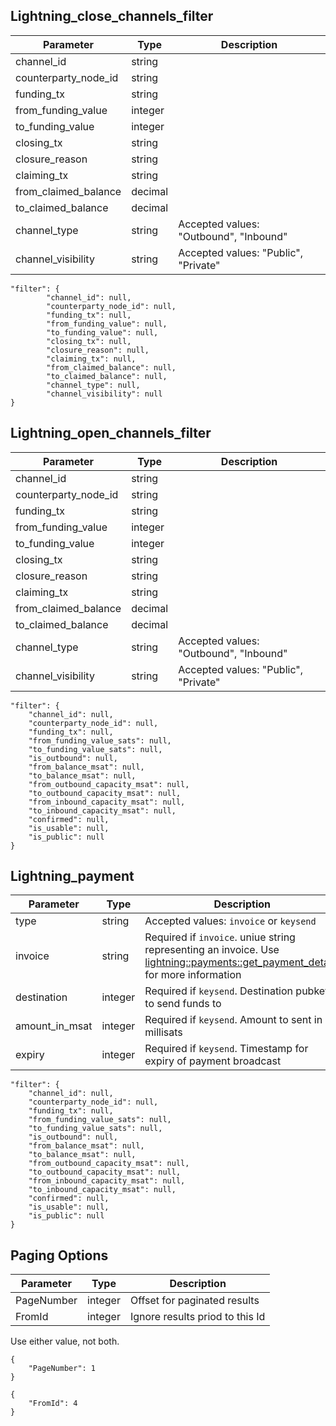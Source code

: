 ## Lightning\_close\_channels\_filter

| Parameter            | Type    | Description |
|----------------------|---------|-------------|
| channel_id           | string  |             |
| counterparty_node_id | string  |             |
| funding_tx           | string  |             |
| from_funding_value   | integer |             |
| to_funding_value     | integer |             |
| closing_tx           | string  |             |
| closure_reason       | string  |             |
| claiming_tx          | string  |             |
| from_claimed_balance | decimal |             |
| to_claimed_balance   | decimal |             |
| channel_type         | string  | Accepted values: "Outbound", "Inbound" |
| channel_visibility   | string  | Accepted values: "Public", "Private"   |


```
"filter": {
        "channel_id": null,
        "counterparty_node_id": null,
        "funding_tx": null,
        "from_funding_value": null,
        "to_funding_value": null,
        "closing_tx": null,
        "closure_reason": null,
        "claiming_tx": null,
        "from_claimed_balance": null,
        "to_claimed_balance": null,
        "channel_type": null,
        "channel_visibility": null
}
```

## Lightning\_open\_channels\_filter

| Parameter            | Type    | Description |
|----------------------|---------|-------------|
| channel_id           | string  |             |
| counterparty_node_id | string  |             |
| funding_tx           | string  |             |
| from_funding_value   | integer |             |
| to_funding_value     | integer |             |
| closing_tx           | string  |             |
| closure_reason       | string  |             |
| claiming_tx          | string  |             |
| from_claimed_balance | decimal |             |
| to_claimed_balance   | decimal |             |
| channel_type         | string  | Accepted values: "Outbound", "Inbound" |
| channel_visibility   | string  | Accepted values: "Public", "Private"   |


```
"filter": {
    "channel_id": null,
    "counterparty_node_id": null,
    "funding_tx": null,
    "from_funding_value_sats": null,
    "to_funding_value_sats": null,
    "is_outbound": null,
    "from_balance_msat": null,
    "to_balance_msat": null,
    "from_outbound_capacity_msat": null,
    "to_outbound_capacity_msat": null,
    "from_inbound_capacity_msat": null,
    "to_inbound_capacity_msat": null,
    "confirmed": null,
    "is_usable": null,
    "is_public": null
}
```

## Lightning\_payment

| Parameter        | Type    | Description |
|------------------|---------|-------------|
| type             | string  | Accepted values: `invoice` or `keysend` |
| invoice          | string  | Required if `invoice`. uniue string representing an invoice. Use [lightning::payments::get_payment_details](/basic-docs/atomicdex/lightning_payments_get_payment_details.html) for more information      |
| destination      | integer | Required if `keysend`. Destination pubkey to send funds to       |
| amount_in_msat   | integer | Required if `keysend`. Amount to sent in millisats               |
| expiry           | integer | Required if `keysend`. Timestamp for expiry of payment broadcast |


```
"filter": {
    "channel_id": null,
    "counterparty_node_id": null,
    "funding_tx": null,
    "from_funding_value_sats": null,
    "to_funding_value_sats": null,
    "is_outbound": null,
    "from_balance_msat": null,
    "to_balance_msat": null,
    "from_outbound_capacity_msat": null,
    "to_outbound_capacity_msat": null,
    "from_inbound_capacity_msat": null,
    "to_inbound_capacity_msat": null,
    "confirmed": null,
    "is_usable": null,
    "is_public": null
}
```

## Paging Options

| Parameter  | Type    | Description                     |
|------------|---------|---------------------------------|
| PageNumber | integer | Offset for paginated results    |
| FromId     | integer | Ignore results priod to this Id |

Use either value, not both.

```
{
    "PageNumber": 1
}
```

```
{
    "FromId": 4
}
```

